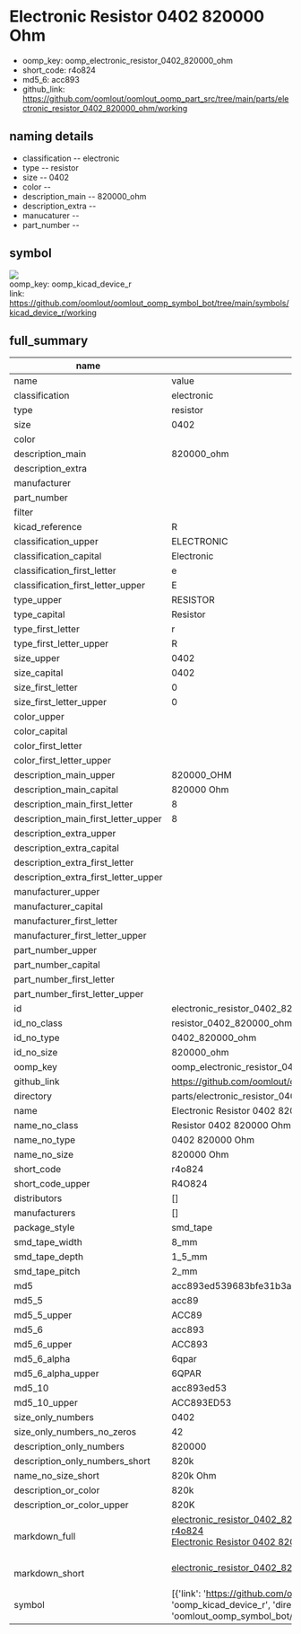 # Electronic Resistor 0402 820000 Ohm

  
* oomp_key: oomp_electronic_resistor_0402_820000_ohm 
* short_code: r4o824
* md5_6: acc893  
* github_link: https://github.com/oomlout/oomlout_oomp_part_src/tree/main/parts/electronic_resistor_0402_820000_ohm/working  
## naming details
* classification -- electronic
* type -- resistor
* size -- 0402
* color -- 
* description_main -- 820000_ohm
* description_extra -- 
* manucaturer -- 
* part_number -- 



## symbol

![](symbol/{index}/working/working_600.png)  
oomp_key: oomp_kicad_device_r  
link: https://github.com/oomlout/oomlout_oomp_symbol_bot/tree/main/symbols/kicad_device_r/working  


## full_summary
| name | value | 
| --- | --- | 
| name | value | 
| classification | electronic | 
| type | resistor | 
| size | 0402 | 
| color |  | 
| description_main | 820000_ohm | 
| description_extra |  | 
| manufacturer |  | 
| part_number |  | 
| filter |  | 
| kicad_reference | R | 
| classification_upper | ELECTRONIC | 
| classification_capital | Electronic | 
| classification_first_letter | e | 
| classification_first_letter_upper | E | 
| type_upper | RESISTOR | 
| type_capital | Resistor | 
| type_first_letter | r | 
| type_first_letter_upper | R | 
| size_upper | 0402 | 
| size_capital | 0402 | 
| size_first_letter | 0 | 
| size_first_letter_upper | 0 | 
| color_upper |  | 
| color_capital |  | 
| color_first_letter |  | 
| color_first_letter_upper |  | 
| description_main_upper | 820000_OHM | 
| description_main_capital | 820000 Ohm | 
| description_main_first_letter | 8 | 
| description_main_first_letter_upper | 8 | 
| description_extra_upper |  | 
| description_extra_capital |  | 
| description_extra_first_letter |  | 
| description_extra_first_letter_upper |  | 
| manufacturer_upper |  | 
| manufacturer_capital |  | 
| manufacturer_first_letter |  | 
| manufacturer_first_letter_upper |  | 
| part_number_upper |  | 
| part_number_capital |  | 
| part_number_first_letter |  | 
| part_number_first_letter_upper |  | 
| id | electronic_resistor_0402_820000_ohm | 
| id_no_class | resistor_0402_820000_ohm | 
| id_no_type | 0402_820000_ohm | 
| id_no_size | 820000_ohm | 
| oomp_key | oomp_electronic_resistor_0402_820000_ohm | 
| github_link | https://github.com/oomlout/oomlout_oomp_part_src/tree/main/parts/electronic_resistor_0402_820000_ohm/working | 
| directory | parts/electronic_resistor_0402_820000_ohm | 
| name | Electronic Resistor 0402 820000 Ohm | 
| name_no_class | Resistor 0402 820000 Ohm | 
| name_no_type | 0402 820000 Ohm | 
| name_no_size | 820000 Ohm | 
| short_code | r4o824 | 
| short_code_upper | R4O824 | 
| distributors | [] | 
| manufacturers | [] | 
| package_style | smd_tape | 
| smd_tape_width | 8_mm | 
| smd_tape_depth | 1_5_mm | 
| smd_tape_pitch | 2_mm | 
| md5 | acc893ed539683bfe31b3ace4a8846c8 | 
| md5_5 | acc89 | 
| md5_5_upper | ACC89 | 
| md5_6 | acc893 | 
| md5_6_upper | ACC893 | 
| md5_6_alpha | 6qpar | 
| md5_6_alpha_upper | 6QPAR | 
| md5_10 | acc893ed53 | 
| md5_10_upper | ACC893ED53 | 
| size_only_numbers | 0402 | 
| size_only_numbers_no_zeros | 42 | 
| description_only_numbers | 820000 | 
| description_only_numbers_short | 820k | 
| name_no_size_short | 820k Ohm | 
| description_or_color | 820k | 
| description_or_color_upper | 820K | 
| markdown_full | [electronic_resistor_0402_820000_ohm](https://github.com/oomlout/oomlout_oomp_part_src/tree/main/parts/electronic_resistor_0402_820000_ohm/working)<br>[r4o824](https://github.com/oomlout/oomlout_oomp_part_src/tree/main/parts/electronic_resistor_0402_820000_ohm/working)<br>[Electronic Resistor 0402 820000 Ohm](https://github.com/oomlout/oomlout_oomp_part_src/tree/main/parts/electronic_resistor_0402_820000_ohm/working)<br><br> | 
| markdown_short | [electronic_resistor_0402_820000_ohm](https://github.com/oomlout/oomlout_oomp_part_src/tree/main/parts/electronic_resistor_0402_820000_ohm/working)<br><br> | 
| symbol | [{'link': 'https://github.com/oomlout/oomlout_oomp_symbol_bot/tree/main/symbols/kicad_device_r', 'oomp_key': 'oomp_kicad_device_r', 'directory': 'oomlout_oomp_symbol_bot/symbols/kicad_device_r//working/working.kicad_sym', 'index': 0}] | 

